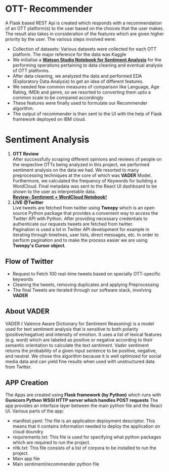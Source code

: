 # OTT- Recommender
A Flask based REST Api is created which responds with a recommendation of an OTT platform(s) to the user based on the choices that the user makes.
The result also takes in consideration of the features which are given higher priority by the user.
The various steps involved were:
-  Collection of datasets: Various datasets were collected for each OTT platform. The major reference for the data was Kaggle
-  We initialise a **[Watson Studio Notebook for Sentiment Analysis](https://eu-gb.dataplatform.cloud.ibm.com/analytics/notebooks/v2/d7f89838-67bc-421b-bf72-ff9c33a5d4eb/view?access_token=05d7c8d20083ba2d73e4cd1d3cff4ef57e7b104bfb679014ecacbe1a0a761992)**  for the performing operations pertaining to data cleaning and eventual analysis of OTT platforms.
-  After data cleaning, we analyzed the data and performed EDA (Exploratory Data Analysis) to get an idea of different features.
-  We needed few common measures of comparison like Language, Age Rating, IMDb and genre, so we resorted to converting them upto a common scale to be compared accordingly
-  These features were finally used to formulate our Recommender algorithm.
-  The output of recommender is then sent to the UI with the help of Flask framework deployed on IBM cloud.
# Sentiment Analysis
1. **OTT Review** <br>
After successfully scraping different opinions and reviews of people on the respective OTTs being analyzed in this project, we performed sentiment analysis on the data we had. We resorted to many preprocessing techniques at the core of which was **VADER** Model. Furthermore, we calculated the frequency of Keywords for building a WordCloud. Final metadata was sent to the React UI dashboard to be shown to the user as interpretable data. <br>
**[Review- Sentiment + WordCloud Notebook!](https://eu-gb.dataplatform.cloud.ibm.com/analytics/notebooks/v2/a7496980-1878-4e14-aea4-ff1261c03905/view?access_token=775c4c63558a50c5db29d8acda6e4b12a49b683f1c1dde67fcad1c56f793c7d9)**
2. **LIVE @Twitter** <br> 
Live tweets are fetched from twitter using **Tweepy** which is an open source Python package that provides a convenient way to access the Twitter API with Python.
After providing necessary credentials to authenticate our requests tweets are fetched from twitter. <br>
Pagination is used a lot in Twitter API development for example in iterating through timelines, user lists, direct messages, etc. In order to perform pagination and to make the process easier we are using **Tweepy's Cursor object**. 
## Flow of Twitter
- Request to Fetch 100 real-time tweets based on specially OTT-specific keywords
- Cleaning the tweets, removing duplicates and applying Preprocessing
- The final Tweets are iterated through our software stack, involving **VADER**
## About VADER
VADER ( Valence Aware Dictionary for Sentiment Reasoning) is a model used for text sentiment analysis that is sensitive to both polarity (positive/negative) and intensity of emotion. It uses a list of lexical features (e.g. word) which are labeled as positive or negative according to their semantic orientation to calculate the text sentiment. Vader sentiment returns the probability of a given input sentence to be positive, negative, and neutral. We chose this algorithm because it is well optimized for social media data and can yield fine results when used with unstructured data from Twitter.

## APP Creation
The Apps are created using **Flask framework (by Python)** which runs with **Gunicorn Python WSGI HTTP server which handles POST requests**
The app provides an interface layer between the main python file and the React UI.
Various parts of the app:
- manifest.yaml: The file is an application deployment descriptor. This means that it contains information needed to deploy the application on cloud doundry
- requirements.txt: This file is used for specifying what python packages which are required to run the project.
- nltk.txt: This file consists of a list of corpora to be installed to run the project.
- Main app file
- Main sentiment/recommender python file




